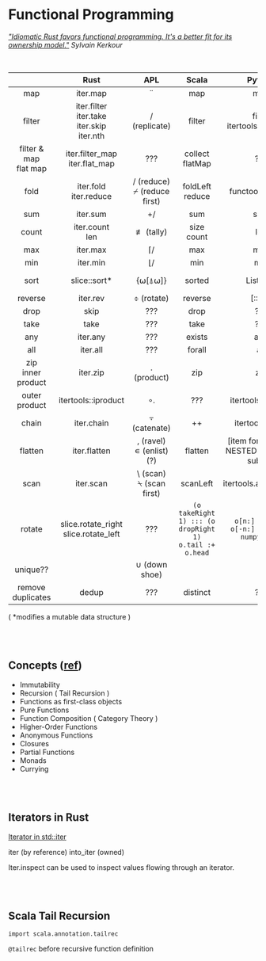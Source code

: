 # Functional Programming

*["Idiomatic Rust favors functional programming. It's a better fit for its ownership model."](https://kerkour.com/rust-functional-programming)  Sylvain Kerkour*


<br>

|  | Rust | APL | Scala | Python | JavaScript |
|:--:|:--:|:--:|:--:|:--:|:--:|
| map | iter.map | ¨ | map | map | map |
| filter | iter.filter<br>iter.take<br>iter.skip<br>iter.nth | / (replicate) | filter | filter<br>itertools.takewhile | filter |
| filter & map<br>flat map | iter.filter_map<br>iter.flat_map | ??? | collect<br>flatMap | ??? | |
| fold | iter.fold<br>iter.reduce | / (reduce)<br>⌿ (reduce first) | foldLeft<br>reduce | functools.reduce | reduce |
| sum | iter.sum| +/ | sum | sum | reduce |
| count | iter.count<br>len | ≢ (tally) | size<br>count | len | length |
| max | iter.max | ⌈/ | max | max | reduce |
| min | iter.min | ⌊/ | min | min | reduce |
| sort | slice::sort* | {⍵[⍋⍵]} | sorted | List.sort | sort((a,b) => a-b)* |
| reverse | iter.rev | ⌽ (rotate) | reverse | [::-1] | reverse* |
| drop | skip | ??? | drop | ??? | slice |
| take | take | ??? | take | ??? | slice |
| any | iter.any | ??? | exists | any | some() |
| all | iter.all | ??? | forall | all | every() |
| zip<br>inner product | iter.zip | . (product) | zip | zip | ??? |
| outer product | itertools::iproduct | ∘. | ??? | itertools.product | ??? |
| chain | iter.chain | ⍪ (catenate) | ++ | itertools.chain | ??? |
| flatten | iter.flatten | , (ravel)<br>∊ (enlist) (?) | flatten | [item for sublist in NESTED for item in sublist] | flat() |
| scan | iter.scan | \\ (scan)<br>⍀ (scan first) | scanLeft | itertools.accumulate | |
| rotate | slice.rotate_right<br>slice.rotate_left | ??? | `(o takeRight 1) ::: (o dropRight 1)`<br>`o.tail :+ o.head` | `o[n:] + o[:n]`<br>`o[-n:] + o[:-n]`<br>`numpy.roll` | ??? |
| unique?? |  | ∪ (down shoe) |  |  |  |
| remove duplicates | dedup | ??? | distinct | ??? |  |

( *modifies a mutable data structure )


<br><br>
## Concepts ([ref](https://www.baeldung.com/scala/functional-programming))
- Immutability
- Recursion ( Tail Recursion )
- Functions as first-class objects
- Pure Functions
- Function Composition ( Category Theory )
- Higher-Order Functions
- Anonymous Functions
- Closures
- Partial Functions
- Monads
- Currying


<br><br>
## Iterators in Rust

[Iterator in std::iter](https://doc.rust-lang.org/std/iter/trait.Iterator.html)

iter (by reference)
into_iter (owned)

Iter.inspect can be used to inspect values flowing through an iterator.


<br><br>
## Scala Tail Recursion
`import scala.annotation.tailrec`

`@tailrec` before recursive function definition

